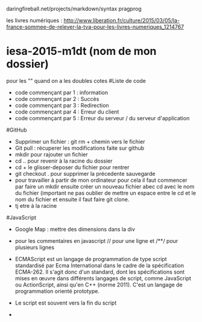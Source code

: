 daringfireball.net/projects/markdown/syntax
pragprog

les livres numériques : http://www.liberation.fr/culture/2015/03/05/la-france-sommee-de-relever-la-tva-pour-les-livres-numeriques_1214767

# iesa-2015-m1dt (nom de mon dossier)

pour les \"\" quand on a les doubles cotes
#Liste de code 
* code commençant par 1 : information
* code commençant par 2 : Succès
* code commençant par 3 : Redirection
* code commençant par 4 : Erreur du client 
* code commençant par 5 : Erreur du serveur / du serveur d'application



#GitHub

* Supprimer un fichier : git rm + chemin vers le fichier
* Git pull : récuperer les modifications faite sur github 
* mkdir pour rajouter un fichier
* cd .. pour revenir à la racine du dossier
* cd + le glisser-deposer du fichier pour rentrer 
* git checkout . pour supprimer la précedente sauvegarde
* pour travailler à partir de mon ordinateur pour cela il faut commencer par faire un mkdir ensuite créer un nouveau fichier abec cd avec le nom du fichier (important ne pas oublier de mettre un espace entre le cd et le nom du fichier et ensuite il faut faire git clone.
* tj etre à la racine

#JavaScript

* Google Map : mettre des dimensions dans la div
* pour les commentaires en javascript // pour une ligne et /**/ pour plusieurs lignes
* ECMAScript est un langage de programmation de type script standardisé par Ecma International dans le cadre de la spécification ECMA-262. Il s'agit donc d'un standard, dont les spécifications sont mises en œuvre dans différents langages de script, comme JavaScript ou ActionScript, ainsi qu'en C++ (norme 2011). C'est un langage de programmation orienté prototype.
* Le script est souvent vers la fin du script 
* <script src="#" /> feuille distante
* Una variable ne peut pas commencer par un chiffre. Camel Case pour deux noms comme nom de variable
* On n'est pas obligé de mettre un var pour definir une nouvelle valeur
* CASE SENSITIVE 
* une varible peut avoir plusieurs types (numérique,float,booléen,string)
* condition : avec les if, les for, while
* struture du if : if (condition (doit être soit vrai ou faux)){}
* on peut mettre plusieurs variable dans une console.log avec console.log(a+" "+b) ou console.log(a,b);
* il y a plusieurs consoles .error,debug,warn,info


* Les opérateurs logiques :

	+	opérateur d'addition	Ajoute deux valeurs	
	-	opérateur de soustraction	Soustrait deux valeurs	
	*	opérateur de multiplication	Multiplie deux valeurs	
	/	plus: opérateur de division	Divise deux valeurs	
	=	opérateur d'affectation	Affecte une valeur à une variable	x=3	Met la valeur 3 dans la variable 
	%	opérateur modulo	Retourne le reste de la division entière de l'opérande de gauche par celle de droite

* Les opérateurs de comparaison :

== opérateur d'égalité	Compare deux valeurs et vérifie leur égalité	
===	opérateur d'identité	Vérifie l'identité de valeur et de type de deux valeurs	a===b	
!=	opérateur de différence	Vérifie qu'une variable est différente d'une valeur 	
!==	opérateur de non identité	Vérifie la non identité de valeur et de type de deux valeurs, c'est-à-dire si les deux valeurs n'ont pas la même valeur ou bien sont de types différents
<	opérateur d'infériorité stricte	Vérifie qu'une variable est strictement inférieure à une valeur 	
<=	opérateur d'infériorité	Vérifie qu'une variable est inférieure ou égale à une valeur 
>	opérateur de supériorité stricte	Vérifie qu'une variable est strictement supérieure à une valeur 	
>=	opérateur de supériorité	Vérifie qu'une variable est supérieure ou égale à une valeur 	


* Le point virgule n'est pas obligé pour les if 
* Entre les accolades il y a un bloc de code
* On peut enchainer les if  mais ce n'est pas bien
* Syntaxe if(){} else if(){} et else 

##boucle
 *syntaxe de la boucle while 
 while(condition){
 il faut pas oublier de mettre un ++
}

* syntaxe de la boucle do while
do{}while(condition){}

* syntaxe de la boucle for 
for (var i=1; i<10; i++){console.log(i)}
deux instructions avec break et continue (mais cela n'est pas recommandable)
* L'interpreteur affiche tj la date de la même façon (voir exo dates.html javascript)
##functions
* les parametres pouvent avoir le même nom vu qu'ils sont dans des functions différentes
* Ne pas oublier de mettre des parametres entre virgule

// dans la function assert, on appelle une autre fonction assert.equal qui a des parametres. le premier parametre doit être le resultat attendu, ensuite c'est la function que l'on veux tester avec le resultat de ses paramaetres (voir exercice sur les tests unitaires / index.02 calculator)


#CSS
* text-indent : permet l'indentation de la première ligne
* letter-spacing: les espaces entre les lettres
* pour les raccourcis (ex: padding : 10px(top), 20px(right), 15px(bottom), 20px(left))
* important lorsqu'il y a pas de px la valeur prend celui de son opposé
* le border n'est pas le même suivant le navigateur

#PHP
*echo permet d'afficher 
phpinfo = pour voir les infos
*Les variables sont créée à partir l'un "$"
* global permet à la fonction de voir les variables en dehors de la fonction
* Les variables dynamique = $$ 
* les constantes ne peut etre modifié. normalement elles sont en maj. Pour definir une constante il faut mettre define.
*le mot-clé const = 
*Les types de données
9 types en php
type scalaire = booleen, interger,float,string
type composes = array, object
type speciaux = resource et NULL
var_dump(le type de variable + valeur)
gettype = type de variable
=> permet de faire des égales
pour creer un tableau, il faut utiliser array ()
exemple avec $[] pour rajouter un element dans un tableau.
on peut faire des tableaux dans des tableaux 
la signature de methode pour la première ligne de la signature
une fonction doit avoir qu'une seule responsabilité
* on ne peut pas mettre deux fois la même plus pour une valeur
*pour les tableaux, il faut mettre des [] pour les afficher.
*IMPORTANT : METTRE DES VERBES DANS LES METHODES 

Explication de la fonction.
* la methode de cette fonction est buildRows, important mettre des VERBES
* Le parametres de la fonction est $titre 
* Ce parametre prend les informations de $tunisiens que nous avons defini en haut et elle fait apparaitre la fonction Important elle dois etre en dehors de la fonction. (appel de la fonction)
* POur finir on fait un echo pour afficher le title du parametre $titre qui a les informations de $tunisiens 
function buildRows($titre){
			/*echo "<ul>";;
			echo "<li>".$titre["title"]."<li>";;
			echo "</ul>";;*/
			foreach ($titre as $key => $value) {
			echo "<li>".$value."<li>";;
			}
		}
       buildRows($tunisiens);;

* Pour le foreach = la syntaxe 
foreach ($variable as $key => $value) {
	
}
	la variable c'est le "nom" du tableau
	la key, c'est le premier "mot" du tableau avant le =>
	et la valeur c'est ceux qui a apres.

*$xml = simplexml_load_string($string); c'est la syntaxe pour ranger des xml
*Parse error: syntax error, unexpected end of file in C:\Program Files (x86)\EasyPHP-DevServer-14.1VC11\data\localweb\m1dt\iesa-2015-m1dt\06_php\03_form\bad_form.php on line 26
C'est une erreur de php donc reprendre tt les règles de php pour comprendre

pour faire une redirection sur php <?php

	header('Location: index.php?nom='.$_POST["nom"].'&prenom='.$_POST["prenom"]);

?>

Ne pas oublier le . pour le plus

Ne pas retourner le set pour les dates

integrateur continue : mettre la definition
test unitaire
test driven development
Selenium et jenkins